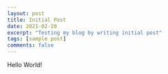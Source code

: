 ```yaml
---
layout: post
title: Initial Post
date: 2021-02-20
excerpt: "Testing my blog by writing initial post"
tags: [sample post]
comments: false
---
```

Hello World!

